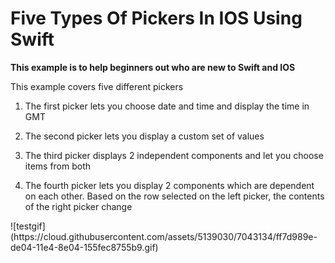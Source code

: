 <h1> Five Types Of Pickers In IOS Using Swift</h1>
<b>This example is to help beginners out who are new to Swift and IOS</b>
<p>This example covers five different pickers</p>
<ol>
<li><p>The first picker lets you choose date and time and display the time in GMT</p></li>
<li><p>The second picker lets you display a custom set of values</p></li>
<li><p>The third picker displays 2 independent components and let you choose items from both</p></li>
<li><p>The fourth picker lets you display 2 components which are dependent on each other. Based on the row selected on the left picker, the contents of the right picker change</p></li>
</ol>
![testgif](https://cloud.githubusercontent.com/assets/5139030/7043134/ff7d989e-de04-11e4-8e04-155fec8755b9.gif)
